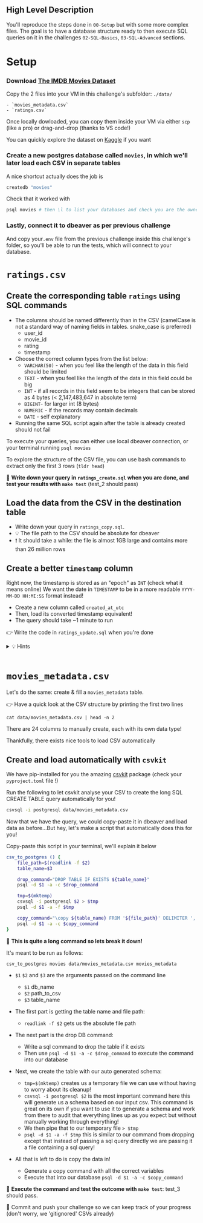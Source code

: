 ## High Level Description

You'll reproduce the steps done in `00-Setup` but with some more complex files.
The goal is to have a database structure ready to then execute SQL queries on it in the challenges `02-SQL-Basics`, `03-SQL-Advanced` sections.


# Setup

### **Download [The IMDB Movies Dataset](https://wagon-public-datasets.s3.amazonaws.com/data-engineering/movies_dataset/archive.zip)**

Copy the 2 files into your VM in this challenge's subfolder: `./data/`

    - `movies_metadata.csv`
    - `ratings.csv`

Once locally dowloaded, you can copy them inside your VM via either `scp` (like a pro) or drag-and-drop (thanks to VS code!)

You can quickly explore the dataset on [Kaggle](https://www.kaggle.com/datasets/rounakbanik/the-movies-dataset?resource=download&select=ratings.csv) if you want

### **Create a new postgres database called `movies`**, in which we'll later load each CSV in separate tables

A nice shortcut actually does the job is
```bash
createdb "movies"
```

Check that it worked with
```bash
psql movies # then \l to list your databases and check you are the owner
```

### Lastly, connect it to dbeaver as per previous challenge
And copy your`.env` file from the previous challenge inside this challenge's folder, so you'll be able to run the tests, which will connect to your database.


# `ratings.csv`

## Create the corresponding table `ratings` using SQL commands
- The columns should be named differently than in the CSV (camelCase is not a standard way of naming fields in tables. snake_case is preferred)
    - user_id
    - movie_id
    - rating
    - timestamp
- Choose the correct column types from the list below:
    - `VARCHAR(50)` - when you feel like the length of the data in this field should be limited
    - `TEXT` - when you feel like the length of the data in this field could be big
    - `INT` - if all records in this field seem to be integers that can be stored as 4 bytes (< 2,147,483,647 in absolute term)
    - `BIGINT`- for larger int (8 bytes)
    - `NUMERIC` - if the records may contain decimals
    - `DATE` - self explanatory
- Running the same SQL script again after the table is already created should not fail

To execute your queries, you can either use local dbeaver connection, or your terminal running `psql movies`

To explore the structure of the CSV file, you can use bash commands to extract only the first 3 rows (`tldr head`)

🧪 **Write down your query in `ratings_create.sql` when you are done, and test your results with `make test`** (test_2 should pass)

## Load the data from the CSV in the destination table

- Write down your query in `ratings_copy.sql`.
- 💡 The file path to the CSV should be absolute for dbeaver
- ❗️ It should take a while: the file is almost 1GB large and contains more than 26 million rows


## Create a better `timestamp` column
Right now, the timestamp is stored as an "epoch" as `INT` (check what it means online)
We want the date in `TIMESTAMP` to be in a more readable `YYYY-MM-DD HH:MI:SS` format instead!

- Create a new column called `created_at_utc`
- Then, load its converted timestamp equivalent!
- The query should take ~1 minute to run

👉 Write the code in `ratings_update.sql` when you're done

<details>
  <summary markdown='span'>💡 Hints</summary>

- `ALTER TABLE ... ADD ...` to create a new column
- `UPDATE ... SET ...` to update a column

</details>

<br>


# `movies_metadata.csv`

Let's do the same: create & fill a `movies_metadata` table.

👉 Have a quick look at the CSV structure by printing the first two lines

```shell
cat data/movies_metadata.csv | head -n 2
```

There are 24 columns to manually create, each with its own data type!

Thankfully, there exists nice tools to load CSV automatically


## Create and load automatically with `csvkit`

We have pip-installed for you the amazing [csvkit](https://csvkit.readthedocs.io/en/latest/tutorial/1_getting_started) package (check your `pyproject.toml` file !)

Run the following to let csvkit analyse your CSV to create the long SQL CREATE TABLE query automatically for you!

```bash
csvsql -i postgresql data/movies_metadata.csv
```

Now that we have the query, we could copy-paste it in dbeaver and load data as before...But hey, let's make a script that automatically does this for you!

Copy-paste this script in your terminal, we'll explain it below

```bash
csv_to_postgres () {
    file_path=$(readlink -f $2)
    table_name=$3

    drop_command="DROP TABLE IF EXISTS ${table_name}"
    psql -d $1 -a -c $drop_command

    tmp=$(mktemp)
    csvsql -i postgresql $2 > $tmp
    psql -d $1 -a -f $tmp

    copy_command="\copy ${table_name} FROM '${file_path}' DELIMITER ',' CSV HEADER"
    psql -d $1 -a -c $copy_command
}
```

🔎 **This is quite a long command so lets break it down!**

It's meant to be run as follows:

```bash
csv_to_postgres movies data/movies_metadata.csv movies_metadata
```
- `$1` `$2` and `$3` are the arguments passed on the command line
  - `$1` db_name
  - `$2` path_to_csv
  - `$3` table_name

- The first part is getting the table name and file path:
  - `readlink -f $2` gets us the absolute file path

- The next part is the drop DB command:
  - Write a sql command to drop the table if it exists
  - Then use `psql -d $1 -a -c $drop_command` to execute the command into our database

- Next, we create the table with our auto generated schema:
  - `tmp=$(mktemp)` creates us a temporary file we can use without having to worry about its cleanup!
  - `csvsql -i postgresql $2` is the most important command here this will generate us a schema based on our input csv. This command is great on its own if you want to use it to generate a schema and work from there to audit that everything lines up as you expect but without manually working through everything!
  - We then pipe that to our temporary file `> $tmp`
  - `psql -d $1 -a -f $tmp` this is similar to our command from dropping except that instead of passing a sql query directly we are passing it a file containing a sql query!

- All that is left to do is copy the data in!
  - Generate a copy command with all the correct variables
  - Execute that into our database `psql -d $1 -a -c $copy_command`

🧪 **Execute the command and test the outcome with `make test`**: test_3 should pass.

🏁 Commit and push your challenge so we can keep track of your progress (don't worry, we 'gitignored' CSVs already)
